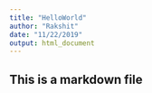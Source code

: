 ```yaml
---
title: "HelloWorld"
author: "Rakshit"
date: "11/22/2019"
output: html_document
---
```



## This is a markdown file
